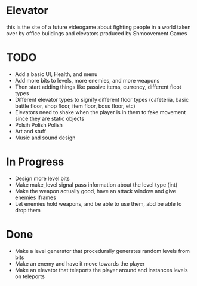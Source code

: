 # Elevator
this is the site of a future videogame about fighting people in a world taken over by office buildings and elevators produced by Shmoovement Games

# TODO
- Add a basic UI, Health, and menu
- Add more bits to levels, more enemies, and more weapons
- Then start adding things like passive items, currency, different floot types
- Different elevator types to signify different floor types (cafeteria, basic battle floor, shop floor, item floor, boss floor, etc)
- Elevators need to shake when the player is in them to fake movement since they are static objects
- Polsih Polish Polish
- Art and stuff
- Music and sound design

# In Progress
- Design more level bits
- Make make_level signal pass information about the level type (int)
- Make the weapon actually good, have an attack window and give enemies iframes
- Let enemies hold weapons, and be able to use them, abd be able to drop them

# Done
- Make a level generator that procedurally generates random levels from bits
- Make an enemy and have it move towards the player
- Make an elevator that teleports the player around and instances levels on teleports
